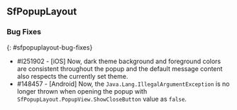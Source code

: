 ## SfPopupLayout

### Bug Fixes
{: #sfpopuplayout-bug-fixes}

* \#I251902 - [iOS] Now, dark theme background and foreground colors are consistent throughout the popup and the default message content also respects the currently set theme.
* \#148457 - [Android] Now, the `Java.Lang.IllegalArgumentException` is no longer thrown when opening the popup with `SfPopupLayout.PopupView.ShowCloseButton` value as `false`.

